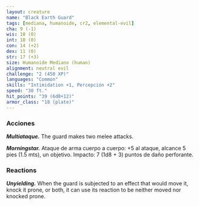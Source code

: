 ```yaml
---
layout: creature
name: "Black Earth Guard"
tags: [mediana, humanoide, cr2, elemental-evil]
cha: 9 (-1)
wis: 10 (0)
int: 10 (0)
con: 14 (+2)
dex: 11 (0)
str: 17 (+3)
size: Humanoide Mediano (human)
alignment: neutral evil
challenge: "2 (450 XP)"
languages: "Common"
skills: "Intimidation +1, Percepción +2"
speed: "30 ft."
hit_points: "39 (6d8+12)"
armor_class: "18 (plate)"
---
```


### Acciones

***Multiataque.*** The guard makes two melee attacks.

***Morningstar.*** Ataque de arma cuerpo a cuerpo: +5 al ataque, alcance 5 pies (1.5 mts), un objetivo. Impacto: 7 (1d8 + 3) puntos de daño perforante.

### Reactions

***Unyielding.*** When the guard is subjected to an effect that would move it, knock it prone, or both, it can use its reaction to be neither moved nor knocked prone.
